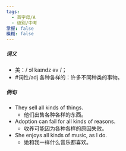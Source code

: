 ```yaml
---
tags:
  - 首字母/A
  - 级别/中考
掌握: false
模糊: false
---
```

##### 词义
- 美：/ ɔl kaɪndz əv /；
- #词性/adj  各种各样的：许多不同种类的事物。
##### 例句
- They sell all kinds of things.
	- 他们出售各种各样的东西。
- Adoption can fail for all kinds of reasons.
	- 收养可能因为各种各样的原因失败。
- She enjoys all kinds of music, as I do.
	- 她和我一样什么音乐都喜欢。
